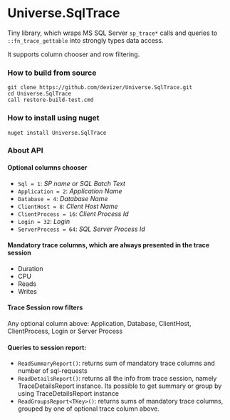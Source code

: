 # Universe.SqlTrace
Tiny library, which wraps MS SQL Server `sp_trace*` calls and queries to `::fn_trace_gettable` into strongly types data access.

It supports column chooser and row filtering. 

### How to build from source
```
git clone https://github.com/devizer/Universe.SqlTrace.git
cd Universe.SqlTrace
call restore-build-test.cmd
```

### How to install using nuget
```
nuget install Universe.SqlTrace
```

### About API
#### Optional columns chooser
 * `Sql = 1`: *SP name or SQL Batch Text*
 * `Application = 2`: *Application Name*
 * `Database = 4`: *Database Name*
 * `ClientHost = 8`: *Client Host Name*
 * `ClientProcess = 16`: *Client Process Id*
 * `Login = 32`: *Login*
 * `ServerProcess = 64`: *SQL Server Process Id*

#### Mandatory trace columns, which are always presented in the trace session
* Duration
* CPU
* Reads
* Writes

#### Trace Session row filters
Any optional column above: Application, Database, ClientHost, ClientProcess, Login or Server Process

#### Queries to session report:
* `ReadSummaryReport()`: returns sum of mandatory trace columns and number of sql-requests
* `ReadDetailsReport()`: returns all the info from trace session, namely TraceDetailsReport instance. Its possible to get summary or group by using TraceDetailsReport instance
* `ReadGroupsReport<TKey>()`: returns sums of mandatory trace columns, grouped by one of optional trace column above.


          
          
          
          
          
          